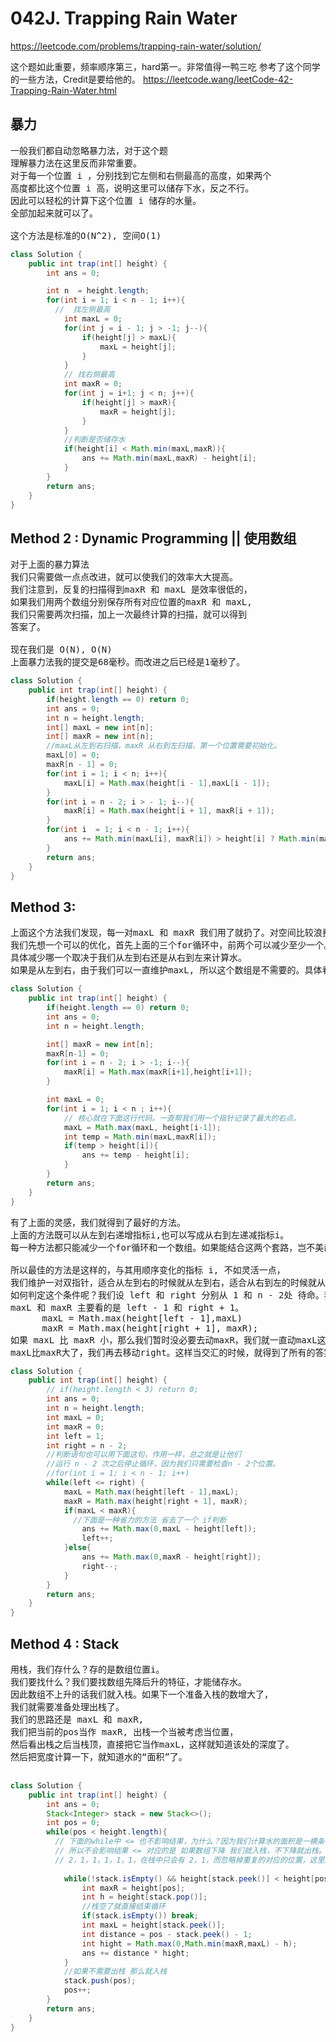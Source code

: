 # 042J. Trapping Rain Water
https://leetcode.com/problems/trapping-rain-water/solution/

这个题如此重要，频率顺序第三，hard第一。非常值得一鸭三吃
参考了这个同学的一些方法，Credit是要给他的。
https://leetcode.wang/leetCode-42-Trapping-Rain-Water.html

## 暴力
<pre>
一般我们都自动忽略暴力法，对于这个题
理解暴力法在这里反而非常重要。
对于每一个位置 i ，分别找到它左侧和右侧最高的高度，如果两个
高度都比这个位置 i 高，说明这里可以储存下水，反之不行。
因此可以轻松的计算下这个位置 i 储存的水量。
全部加起来就可以了。

这个方法是标准的O(N^2), 空间O(1)
</pre>

```java
class Solution {
    public int trap(int[] height) {
        int ans = 0;

        int n  = height.length;
        for(int i = 1; i < n - 1; i++){
          //  找左侧最高
            int maxL = 0;
            for(int j = i - 1; j > -1; j--){
                if(height[j] > maxL){
                    maxL = height[j];
                }
            }
            // 找右侧最高
            int maxR = 0;
            for(int j = i+1; j < n; j++){
                if(height[j] > maxR){
                    maxR = height[j];
                }
            }
            //判断是否储存水
            if(height[i] < Math.min(maxL,maxR)){
                ans += Math.min(maxL,maxR) - height[i];
            }
        }
        return ans;
    }
}
```

## Method 2 : Dynamic Programming || 使用数组
<pre>
对于上面的暴力算法
我们只需要做一点点改进，就可以使我们的效率大大提高。
我们注意到，反复的扫描得到maxR 和 maxL 是效率很低的，
如果我们用两个数组分别保存所有对应位置的maxR 和 maxL,
我们只需要两次扫描，加上一次最终计算的扫描，就可以得到
答案了。

现在我们是 O(N), O(N)
上面暴力法我的提交是68毫秒。而改进之后已经是1毫秒了。
</pre>

```java
class Solution {
    public int trap(int[] height) {
        if(height.length == 0) return 0;
        int ans = 0;
        int n = height.length;
        int[] maxL = new int[n];
        int[] maxR = new int[n];
        //maxL从左到右扫描，maxR 从右到左扫描，第一个位置需要初始化。
        maxL[0] = 0;
        maxR[n - 1] = 0;
        for(int i = 1; i < n; i++){
            maxL[i] = Math.max(height[i - 1],maxL[i - 1]);
        }
        for(int i = n - 2; i > - 1; i--){
            maxR[i] = Math.max(height[i + 1], maxR[i + 1]);
        }
        for(int i  = 1; i < n - 1; i++){
            ans += Math.min(maxL[i], maxR[i]) > height[i] ? Math.min(maxL[i], maxR[i]) - height[i] : 0;
        }
        return ans;
    }
}
```

## Method 3:
<pre>
上面这个方法我们发现，每一对maxL 和 maxR 我们用了就扔了。对空间比较浪费。
我们先想一个可以的优化，首先上面的三个for循环中，前两个可以减少至少一个。
具体减少哪一个取决于我们从左到右还是从右到左来计算水。
如果是从左到右，由于我们可以一直维护maxL, 所以这个数组是不需要的。具体看代码
</pre>

```java
class Solution {
    public int trap(int[] height) {
        if(height.length == 0) return 0;
        int ans = 0;
        int n = height.length;

        int[] maxR = new int[n];
        maxR[n-1] = 0;
        for(int i = n - 2; i > -1; i--){
            maxR[i] = Math.max(maxR[i+1],height[i+1]);
        }

        int maxL = 0;
        for(int i = 1; i < n ; i++){
            // 核心就在下面这行代码。一直帮我们用一个指针记录了最大的右点。
            maxL = Math.max(maxL, height[i-1]);
            int temp = Math.min(maxL,maxR[i]);
            if(temp > height[i]){
                ans += temp - height[i];
            }
        }
        return ans;
    }
}
```
<pre>
有了上面的灵感，我们就得到了最好的方法。
上面的方法既可以从左到右递增指标i,也可以写成从右到左递减指标i。
每一种方法都只能减少一个for循环和一个数组。如果能结合这两个套路，岂不美哉？

所以最佳的方法是这样的，与其用顺序变化的指标 i, 不如灵活一点，
我们维护一对双指针，适合从左到右的时候就从左到右，适合从右到左的时候就从右到左。
如何判定这个条件呢？我们设 left 和 right 分别从 1 和 n - 2处 待命。我们判定
maxL 和 maxR 主要看的是 left - 1 和 right + 1。
      maxL = Math.max(height[left - 1],maxL)
      maxR = Math.max(height[right + 1], maxR);
如果 maxL 比 maxR 小，那么我们暂时没必要去动maxR，我们就一直动maxL这边的left，直到
maxL比maxR大了，我们再去移动right。这样当交汇的时候，就得到了所有的答案。
</pre>

```java
class Solution {
    public int trap(int[] height) {
        // if(height.length < 3) return 0;
        int ans = 0;
        int n = height.length;
        int maxL = 0;
        int maxR = 0;
        int left = 1;
        int right = n - 2;
        //判断语句也可以用下面这句，作用一样，总之就是让他们
        //运行 n - 2 次之后停止循环，因为我们只需要检查n - 2个位置。
        //for(int i = 1; i < n - 1; i++)
        while(left <= right) {
            maxL = Math.max(height[left - 1],maxL);
            maxR = Math.max(height[right + 1], maxR);
            if(maxL < maxR){
              //下面是一种省力的方法 省去了一个 if判断
                ans += Math.max(0,maxL - height[left]);
                left++;
            }else{
                ans += Math.max(0,maxR - height[right]);
                right--;
            }
        }
        return ans;
    }
}
```

## Method 4 : Stack
<pre>
用栈，我们存什么？存的是数组位置i。
我们要找什么？我们要找数组先降后升的特征，才能储存水。
因此数组不上升的话我们就入栈。如果下一个准备入栈的数增大了，
我们就需要准备处理出栈了。
我们的思路还是 maxL 和 maxR,
我们把当前的pos当作 maxR, 出栈一个当被考虑当位置，
然后看出栈之后当栈顶，直接把它当作maxL，这样就知道该处的深度了。
然后把宽度计算一下，就知道水的“面积”了。

</pre>

```java
class Solution {
    public int trap(int[] height) {
        int ans = 0;
        Stack<Integer> stack = new Stack<>();
        int pos = 0;
        while(pos < height.length){
          // 下面的while中 <= 也不影响结果，为什么？因为我们计算水的面积是一横条一横条计算的。
          // 所以不会影响结果 <= 对应的是 如果数组下降 我们就入栈，不下降就出栈。比如
          // 2，1，1，1，1，1，在栈中只会有 2，1，而忽略掉重复的对应的位置，这里的1是最后一个1。
    
            while(!stack.isEmpty() && height[stack.peek()] < height[pos] ){
                int maxR = height[pos];
                int h = height[stack.pop()];
                //栈空了就直接结束循环
                if(stack.isEmpty()) break;
                int maxL = height[stack.peek()];
                int distance = pos - stack.peek() - 1;
                int hight = Math.max(0,Math.min(maxR,maxL) - h);
                ans += distance * hight;
            }
            //如果不需要出栈 那么就入栈
            stack.push(pos);
            pos++;
        }
        return ans;
    }
}
```
